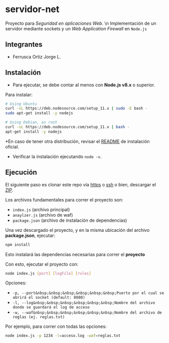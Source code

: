 # servidor-net
Proyecto para _Seguridad en aplicaciones Web_. \n
Implementación de un servidor mediante sockets y un _Web Application Firewall_ en `Node.js` 

## Integrantes

- Ferrusca Ortiz Jorge L.

## Instalación

- Para ejecutar, se debe contar al menos con **Node.js v8.x** o superior.

Para instalar: 

```sh
# Using Ubuntu
curl -sL https://deb.nodesource.com/setup_11.x | sudo -E bash -
sudo apt-get install -y nodejs

# Using Debian, as root
curl -sL https://deb.nodesource.com/setup_11.x | bash -
apt-get install -y nodejs
```

\*En caso de tener otra distribución, revisar el [README](https://github.com/nodesource/distributions/blob/master/README.md#debinstall) de instalación oficial.

- Verificar la instalación ejecutando `node -v`.

## Ejecución

El siguiente paso es clonar este repo vía [https](https://github.com/mp4-28/servidor-net.git) o [ssh](git@github.com:mp4-28/servidor-net.git) o bien, descargar el [ZIP](https://github.com/mp4-28/servidor-net/archive/master.zip).

Los archivos fundamentales para correr el proyecto son: 
- `index.js` (archivo principal)
- `anaylzer.js` (archivo de waf)
- `package.json` (archivo de instalación de dependencias)

Una vez descargado el proyecto, y en la misma ubicación del archivo **package.json**, ejecutar:
```sh
npm install
```
Esto instalará las dependencias necesarias para correr el **proyecto**

Con esto, ejecutar el proyecto con: 
```sh
node index.js [port] [logFile] [rules]
```

Opciones:
- `-p, --port&nbsp;&nbsp;&nbsp;&nbsp;&nbsp;&nbsp;Puerto por el cual se abrirá el socket (default: 8080)`
- `-l, --log&nbsp;&nbsp;&nbsp;&nbsp;&nbsp;&nbsp;Nombre del archivo donde se guardará el log de acceso`
- `-w, --waf&nbsp;&nbsp;&nbsp;&nbsp;&nbsp;&nbsp;Nombre del archivo de reglas (ej. reglas.txt)`

Por ejemplo, para correr con todas las opciones: 
```sh
node index.js -p 1234 -l=acceso.log -waf=reglas.txt
```